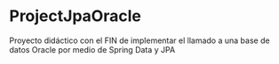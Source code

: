 # ProjectJpaOracle
Proyecto didáctico con el FIN de implementar el llamado a una base de datos Oracle por medio de Spring Data y JPA
